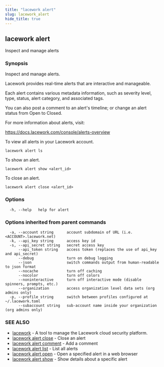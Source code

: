 ```yaml
---
title: "lacework alert"
slug: lacework_alert
hide_title: true
---
```


## lacework alert

Inspect and manage alerts

### Synopsis

Inspect and manage alerts.

Lacework provides real-time alerts that are interactive and manageable.

Each alert contains various metadata information, such as severity level, type,
status, alert category, and associated tags.

You can also post a comment to an alert's timeline; or change an alert status
from Open to Closed.

For more information about alerts, visit:

https://docs.lacework.com/console/alerts-overview

To view all alerts in your Lacework account.

    lacework alert ls

To show an alert.

    lacework alert show <alert_id>

To close an alert.

    lacework alert close <alert_id>


### Options

```
  -h, --help   help for alert
```

### Options inherited from parent commands

```
  -a, --account string      account subdomain of URL (i.e. <ACCOUNT>.lacework.net)
  -k, --api_key string      access key id
  -s, --api_secret string   secret access key
      --api_token string    access token (replaces the use of api_key and api_secret)
      --debug               turn on debug logging
      --json                switch commands output from human-readable to json format
      --nocache             turn off caching
      --nocolor             turn off colors
      --noninteractive      turn off interactive mode (disable spinners, prompts, etc.)
      --organization        access organization level data sets (org admins only)
  -p, --profile string      switch between profiles configured at ~/.lacework.toml
      --subaccount string   sub-account name inside your organization (org admins only)
```

### SEE ALSO

* [lacework](lacework.md)	 - A tool to manage the Lacework cloud security platform.
* [lacework alert close](lacework_alert_close.md)	 - Close an alert
* [lacework alert comment](lacework_alert_comment.md)	 - Add a comment
* [lacework alert list](lacework_alert_list.md)	 - List all alerts
* [lacework alert open](lacework_alert_open.md)	 - Open a specified alert in a web browser
* [lacework alert show](lacework_alert_show.md)	 - Show details about a specific alert


